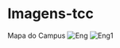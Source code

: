 # Imagens-tcc
Mapa do Campus
![Eng](https://user-images.githubusercontent.com/106028045/192534978-3bde697f-711e-426e-a43d-738166885be3.JPEG)
![Eng1](https://user-images.githubusercontent.com/106028045/192544504-32185062-18ec-4265-a843-f11f23ceceb8.JPEG)
